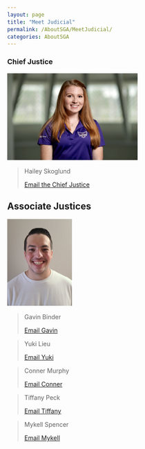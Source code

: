 ```yaml
---
layout: page
title: "Meet Judicial"
permalink: /AboutSGA/MeetJudicial/
categories: AboutSGA
---
```


### Chief Justice

<img src="/assets/Judicial/hailey_skoglund.jpg" alt="Chief Justice" height="200"/>

> Hailey Skoglund
> 
> [Email the Chief Justice](mailto:hskoglund7612@floridapoly.edu)

## Associate Justices
<!-- Associate Justices are ordered first by seniority (oldest at the top), 
	then alphabetically by last name -->

<img src="/assets/Judicial/gavin_binder.jpeg" height="200"/>

> Gavin Binder
> 
> [Email Gavin](mailto:gbinder2005@floridapoly.edu)

> Yuki Lieu
> 
> [Email Yuki](mailto:ylieu7013@floridapoly.edu)

> Conner Murphy
> 
> [Email Conner](mailto:cmurphy7701@floridapoly.edu)

> Tiffany Peck
> 
> [Email Tiffany](mailto:tpeck8321@floridapoly.edu)

> Mykell Spencer
> 
> [Email Mykell](mailto:mspencer8054@floridapoly.edu)